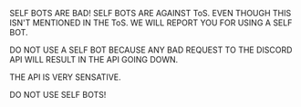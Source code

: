 SELF BOTS ARE BAD!
SELF BOTS ARE AGAINST ToS.
EVEN THOUGH THIS ISN'T MENTIONED IN THE ToS.
WE WILL REPORT YOU FOR USING A SELF BOT.

DO NOT USE A SELF BOT BECAUSE ANY BAD REQUEST TO THE DISCORD API WILL RESULT IN THE API GOING DOWN.

THE API IS VERY SENSATIVE.


DO NOT USE SELF BOTS!
